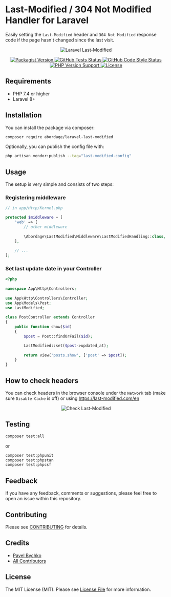 # Last-Modified / 304 Not Modified Handler for Laravel

Easily setting the `Last-Modified` header and `304 Not Modified` response code if the page hasn't changed since the last visit.

<p style="text-align: center;" align="center">
    <img alt="Laravel Last-Modified" src="https://github.com/abordage/laravel-last-modified/blob/master/docs/images/abordage-laravel-last-modified-cover-rounded.png?raw=true">
</p>


<p style="text-align: center;" align="center">

<a href="https://packagist.org/packages/abordage/laravel-last-modified" title="Packagist version">
    <img alt="Packagist Version" src="https://img.shields.io/packagist/v/abordage/laravel-last-modified">
</a>

<a href="https://github.com/abordage/laravel-last-modified/actions/workflows/tests.yml" title="GitHub Tests Status">
    <img alt="GitHub Tests Status" src="https://img.shields.io/github/workflow/status/abordage/laravel-last-modified/Tests?label=tests">
</a>

<a href="https://github.com/abordage/laravel-last-modified/actions/workflows/php-cs-fixer.yml" title="GitHub Code Style Status">
    <img alt="GitHub Code Style Status" src="https://img.shields.io/github/workflow/status/abordage/laravel-last-modified/PHP%20CS%20Fixer?label=code%20style">
</a>

<a href="https://www.php.net/" title="PHP version">
    <img alt="PHP Version Support" src="https://img.shields.io/packagist/php-v/abordage/laravel-last-modified">
</a>

<a href="https://github.com/abordage/laravel-last-modified/blob/master/LICENSE.md" title="License">
    <img alt="License" src="https://img.shields.io/github/license/abordage/laravel-last-modified">
</a>

</p>


## Requirements
- PHP 7.4 or higher
- Laravel 8+

## Installation

You can install the package via composer:

```bash
composer require abordage/laravel-last-modified
```

Optionally, you can publish the config file with:

```bash
php artisan vendor:publish --tag="last-modified-config"
```
## Usage
The setup is very simple and consists of two steps:

### Registering middleware

```php
// in app/Http/Kernel.php

protected $middleware = [
    'web' => [
        // other middleware
        
        \Abordage\LastModified\Middleware\LastModifiedHandling::class,
    ],
    
    // ...
];
```

### Set last update date in your Controller

```php
<?php
 
namespace App\Http\Controllers;
 
use App\Http\Controllers\Controller;
use App\Models\Post;
use LastModified;
 
class PostController extends Controller
{
    public function show($id)
    {
        $post = Post::findOrFail($id);

        LastModified::set($post->updated_at);
        
        return view('posts.show', ['post' => $post]);
    }
}
```

## How to check headers

You can check headers in the browser console under the `Network` tab (make sure `Disable Cache` is off) 
or using https://last-modified.com/en

<p style="text-align: center;" align="center">
    <img alt="Check Last-Modified" src="https://github.com/abordage/laravel-last-modified/blob/master/docs/images/check-last-modified-rounded.png?raw=true">
</p>

## Testing

```bash
composer test:all
```

or

```bash
composer test:phpunit
composer test:phpstan
composer test:phpcsf
```

## Feedback

If you have any feedback, comments or suggestions, please feel free to open an issue within this repository.

## Contributing

Please see [CONTRIBUTING](https://github.com/abordage/.github/blob/master/CONTRIBUTING.md) for details.

## Credits

- [Pavel Bychko](https://github.com/abordage)
- [All Contributors](../../contributors)

## License

The MIT License (MIT). Please see [License File](LICENSE.md) for more information.
